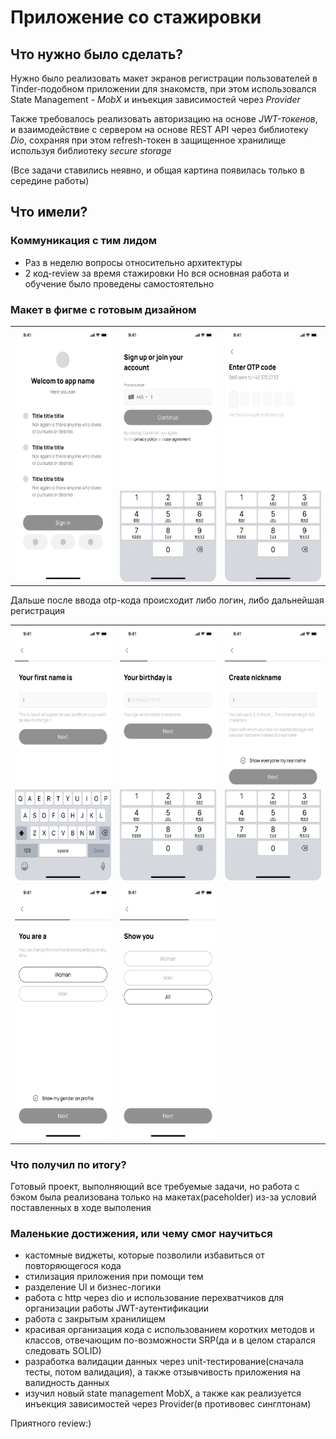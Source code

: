 # Приложение со стажировки

## Что нужно было сделать?

Нужно было реализовать макет экранов регистрации пользователей в Tinder-подобном приложении для знакомств, при этом использовался State Management - *MobX* и инъекция зависимостей через *Provider*

Также требовалось реализовать авторизацию на основе *JWT-токенов*, и взаимодействие с сервером на основе REST API через библиотеку *Dio*, сохраняя при этом refresh-токен в защищенное хранилище используя библиотеку *secure storage*

(Все задачи ставились неявно, и общая картина появилась только в середине работы)

## Что имели?

### Коммуникация с тим лидом

- Раз в неделю вопросы относительно архитектуры
- 2 код-review за время стажировки
Но вся основная работа и обучение было проведены самостоятельно



### Макет в фигме с готовым дизайном

<table>
    <tr>
    <td><img src="readme_assets/1_start_screen.png" width=188 height=406></td>
    <td><img src="readme_assets/2_phone_number.png" width=188 height=406></td>
    <td><img src="readme_assets/3_OTP_code.png" width=188 height=406></td>
</tr>
</table>
<!-- ![Start screen](readme_assets/1_start_screen.png)
 ![Phone number](readme_assets/2_phone_number.png)
![OTP](readme_assets/3_OTP_code.png) -->

Дальше после ввода otp-кода происходит либо логин, либо дальнейшая регистрация

<table>
    <tr>
        <td><img src="readme_assets/4_your_first_name_is.png" width=188 height=406></td>
        <td><img src="readme_assets/5_your_birthday_is.png" width=188 height=406></td>
        <td><img src="readme_assets/6_your_nickname.png" width=188 height=406></td>
    </tr>
    <tr>
        <td><img src="readme_assets/7_you_are_a.png" width=188 height=406></td>
        <td><img src="readme_assets/8_show_you.png" width=188 height=406></td>
</tr>
</table>
<!-- ![first name](readme_assets/4_your_first_name_is.png)
![birthday](readme_assets/5_your_birthday_is.png)
![nickname](readme_assets/6_your_nickname.png)
![u r](readme_assets/7_you_are_a.png)
![show u](readme_assets/8_show_you.png) -->

### Что получил по итогу?

Готовый проект, выполняющий все требуемые задачи, но работа с бэком была реализована только на макетах(paceholder) из-за условий поставленных в ходе выполения

### Маленькие достижения, или чему смог научиться

- кастомные виджеты, которые позволили избавиться от повторяющегося кода
- стилизация приложения при помощи тем
- разделение UI и бизнес-логики
- работа с http через dio и использование перехватчиков для организации работы JWT-аутентификации
- работа с закрытым хранилищем
- красивая организация кода с использованием коротких методов и классов, отвечающим по-возможности SRP(да и в целом старался следовать SOLID)
- разработка валидации данных через unit-тестирование(сначала тесты, потом валидация), а также отзывчивость приложения на валидность данных
- изучил новый state management MobX, а также как реализуется инъекция зависимостей через Provider(в противовес синглтонам)

 Приятного review:)
